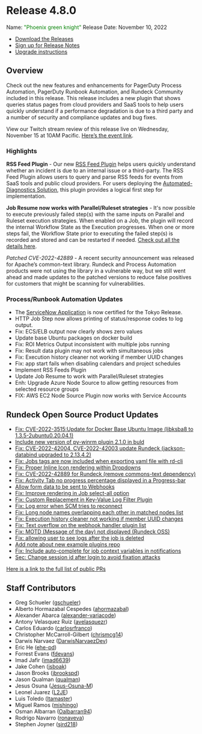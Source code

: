 # Release 4.8.0

Name: <span style="color: green"><span class="glyphicon glyphicon-knight"></span> "Phoenix green knight"</span>
Release Date: November 10, 2022

- [Download the Releases](https://download.rundeck.com/)
- [Sign up for Release Notes](https://www.rundeck.com/release-notes-signup)
- [Upgrade instructions](/upgrading/)

## Overview

Check out the new features and enhancements for PagerDuty Process Automation, PagerDuty Runbook Automation, and Rundeck Community included in this release. This release includes a new plugin that shows queries status pages from cloud providers and SaaS tools to help users quickly understand if a performance degradation is due to a third party and a number of security and compliance updates and bug fixes.

View our Twitch stream review of this release live on Wednesday, November 15 at 10AM Pacific. [Here’s the event link](https://www.twitch.tv/pagerduty/schedule?seriesID=792f972e-f876-4135-b6c2-6ea30a5c0330).

### Highlights

**RSS Feed Plugin** - Our new [RSS Feed Plugin](/manual/workflow-steps/rss-feed-plugin.md) helps users quickly understand whether an incident is due to an internal issue or a third-party. The RSS Feed Plugin allows users to query and parse RSS feeds for events from SaaS tools and public cloud providers. For users deploying the [Automated-Diagnostics Solution](/learning/solutions/automated-diagnostics/solution-overview.md), this plugin provides a logical first step for implementation.

**Job Resume now works with Parallel/Ruleset strategies** - It's now possible to execute previously failed step(s) with the same inputs on Parallel and Ruleset execution strategies.  When enabled on a Job, the plugin will record the internal Workflow State as the Execution progresses. When one or more steps fail, the Workflow State prior to executing the failed step(s) is recorded and stored and can be restarted if needed.  [Check out all the details here](/manual/execution-lifecycle/job-resume.md).

_Patched CVE-2022-42889_ - A recent security announcement was released for Apache’s common-text library. Rundeck and Process Automation products were not using the library in a vulnerable way, but we still went ahead and made updates to the patched versions to reduce false positives for customers that might be scanning for vulnerabilities.

### Process/Runbook Automation Updates

* The [ServiceNow Application](/manual/integrations/servicenow-app.md) is now certified for the Tokyo Release.
* HTTP Job Step now allows printing of status/response codes to log output.
* Fix: ECS/ELB output now clearly shows zero values
* Update base Ubuntu packages on docker build
* Fix: ROI Metrics Output inconsistent with multiple jobs running
* Fix: Result data plugin may not work with simultaneous jobs
* Fix: Execution history cleaner not working if member UUID changes
* Fix: app start fails when disabling calendars and project schedules
* Implement RSS Feeds Plugin
* Update Job Resume to work with Parallel/Ruleset strategies
* Enh: Upgrade Azure Node Source to allow getting resources from selected resource groups
* FIX: AWS EC2 Node Source Plugin now works with Service Accounts


## Rundeck Open Source Product Updates

* [Fix: CVE-2022-3515:Update for Docker Base Ubuntu Image (libksba8 to 1.3.5-2ubuntu0.20.04.1) ](https://github.com/rundeck/rundeck/pull/7981)
* [Include new version of py-winrm plugin 2.1.0 in buld](https://github.com/rundeck/rundeck/pull/7980)
* [Fix: CVE-2022-42004, CVE-2022-42003 update Rundeck (jackson-databind upgraded to 2.13.4.2)](https://github.com/rundeck/rundeck/pull/7977)
* [Fix: Jobs tags are now included when exporting yaml file with rd-cli](https://github.com/rundeck/rundeck/pull/7976)
* [Fix: Proper Inline Icon rendering within Dropdowns](https://github.com/rundeck/rundeck/pull/7975)
* [Fix: CVE-2022-42889 for Rundeck (remove commons-text dependency)](https://github.com/rundeck/rundeck/pull/7972)
* [Fix: Activity Tab no progress percentage displayed in a Progress-bar](https://github.com/rundeck/rundeck/pull/7971)
* [Allow form data to be sent to Webhooks](https://github.com/rundeck/rundeck/pull/7969)
* [Fix: Improve rendering in Job select-all option](https://github.com/rundeck/rundeck/pull/7967)
* [Fix: Custom Replacement in Key-Value Log Filter Plugin](https://github.com/rundeck/rundeck/pull/7966)
* [Fix: Log error when SCM tries to reconnect](https://github.com/rundeck/rundeck/pull/7962)
* [Fix: Long node names overlapping each other in matched nodes list](https://github.com/rundeck/rundeck/pull/7956)
* [Fix: Execution history cleaner not working if member UUID changes](https://github.com/rundeck/rundeck/pull/7952)
* [Fix: Text overflow on the webhook handler plugin list](https://github.com/rundeck/rundeck/pull/7950)
* [Fix: MOTD (Message of the day) not displayed (Rundeck OSS)](https://github.com/rundeck/rundeck/pull/7935)
* [Fix: allowing user to see logs after the job is deleted](https://github.com/rundeck/rundeck/pull/7929)
* [Add note about new example plugins repo](https://github.com/rundeck/rundeck/pull/7891)
* [Fix: Include auto-complete for job context variables in notifications](https://github.com/rundeck/rundeck/pull/7886)
* [Sec: Change session id after login to avoid fixation attacks](https://github.com/rundeck/rundeck/pull/7884)


[Here is a link to the full list of public PRs](https://github.com/rundeck/rundeck/pulls?q=is%3Apr+milestone%3A4.8.0+is%3Aclosed)

## Staff Contributors

* Greg Schueler ([gschueler](https://github.com/gschueler))
* Alberto Hormazabal Cespedes ([ahormazabal](https://github.com/ahormazabal))
* Alexander Abarca ([alexander-variacode](https://github.com/alexander-variacode))
* Antony Velasquez Ruiz ([avelasquezr](https://github.com/avelasquezr))
* Carlos Eduardo ([carlosrfranco](https://github.com/carlosrfranco))
* Christopher McCarroll-Gilbert ([chrismcg14](https://github.com/chrismcg14))
* Darwis Narvaez ([DarwisNarvaezDev](https://github.com/DarwisNarvaezDev))
* Eric He ([ehe-pd](https://github.com/ehe-pd))
* Forrest Evans ([fdevans](https://github.com/fdevans))
* Imad Jafir ([imad6639](https://github.com/imad6639))
* Jake Cohen ([jsboak](https://github.com/jsboak))
* Jason Brooks ([jbrookspd](https://github.com/jbrookspd))
* Jason Qualman ([qualman](https://github.com/qualman))
* Jesus Osuna ([Jesus-Osuna-M](https://github.com/Jesus-Osuna-M))
* Leonel Juarez ([L2JE](https://github.com/L2JE))
* Luis Toledo ([ltamaster](https://github.com/ltamaster))
* Miguel Ramos ([mishingo](https://github.com/mishingo))
* Osman Albarran ([Oalbarran94](https://github.com/Oalbarran94))
* Rodrigo Navarro ([ronaveva](https://github.com/ronaveva))
* Stephen Joyner ([sjrd218](https://github.com/sjrd218))
